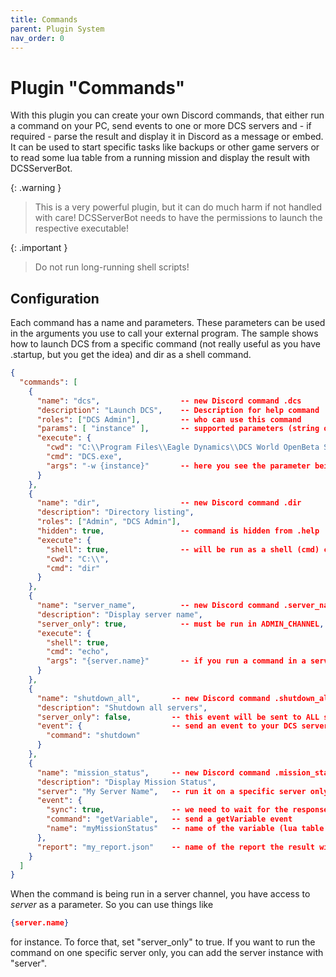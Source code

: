 ```yaml
---
title: Commands
parent: Plugin System
nav_order: 0
---
```


# Plugin "Commands"

With this plugin you can create your own Discord commands, that either run a command on your PC, send events to one
or more DCS servers and - if required - parse the result and display it in Discord as a message or embed.  It can be 
used to start specific tasks like backups or other game servers or to read some lua table from a running mission
and display the result with DCSServerBot.


{: .warning }
> This is a very powerful plugin, but it can do much harm if not handled with care!
> DCSServerBot needs to have the permissions to launch the respective executable!

{: .important }
> Do not run long-running shell scripts!

## Configuration

Each command has a name and parameters. These parameters can be used in the arguments you use to call your external 
program. The sample shows how to launch DCS from a specific command (not really useful as you have .startup, but you
get the idea) and dir as a shell command. 

```json
{
  "commands": [
    {
      "name": "dcs",                  -- new Discord command .dcs
      "description": "Launch DCS",    -- Description for help command
      "roles": ["DCS Admin"],         -- who can use this command
      "params": [ "instance" ],       -- supported parameters (string only)
      "execute": {
        "cwd": "C:\\Program Files\\Eagle Dynamics\\DCS World OpenBeta Server\\bin",
        "cmd": "DCS.exe",
        "args": "-w {instance}"       -- here you see the parameter being used!
      }
    },
    {
      "name": "dir",                  -- new Discord command .dir
      "description": "Directory listing",
      "roles": ["Admin", "DCS Admin"],
      "hidden": true,                 -- command is hidden from .help
      "execute": {
        "shell": true,                -- will be run as a shell (cmd) command
        "cwd": "C:\\",
        "cmd": "dir"
      }
    },
    {
      "name": "server_name",          -- new Discord command .server_name
      "description": "Display server name",
      "server_only": true,            -- must be run in ADMIN_CHANNEL, CHAT_CHANNEL or STATUS_CHANNEL
      "execute": {
        "shell": true,
        "cmd": "echo",
        "args": "{server.name}"       -- if you run a command in a server channel or with specifying a server, you can access it
      }
    },
    {
      "name": "shutdown_all",       -- new Discord command .shutdown_all,
      "description": "Shutdown all servers",
      "server_only": false,         -- this event will be sent to ALL servers
      "event": {                    -- send an event to your DCS server(s)
        "command": "shutdown"       
      }
    },
    {
      "name": "mission_status",     -- new Discord command .mission_status
      "description": "Display Mission Status",
      "server": "My Server Name",   -- run it on a specific server only, can be a list of servers with []
      "event": {
        "sync": true,               -- we need to wait for the response
        "command": "getVariable",   -- send a getVariable event
        "name": "myMissionStatus"   -- name of the variable (lua table in your mission environment)
      },
      "report": "my_report.json"    -- name of the report the result will be passed to (and displayed as an embed)
    }
  ]
}
```
When the command is being run in a server channel, you have access to _server_ as a parameter. So you can use things like
```json
{server.name}
```
for instance. To force that, set "server_only" to true.
If you want to run the command on one specific server only, you can add the server instance with "server".

